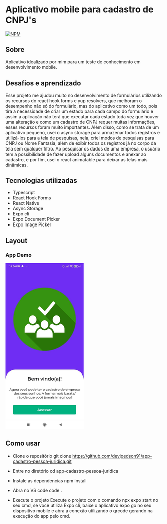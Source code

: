 # Aplicativo mobile para cadastro de CNPJ's
[![NPM](https://img.shields.io/npm/l/react)](https://github.com/devsuperior/sds1-wmazoni/blob/master/LICENSE) 

## Sobre

Aplicativo idealizado por mim para um teste de conhecimento em desenvolvimento mobile.

## Desafios e aprendizado

Esse projeto me ajudou muito no desenvolvimento de formulários utilizando os recursos do react hook forms e yup resolvers, 
que melhoram o desempenho não só do formulário, mas do aplicativo como um todo, pois tira a necessidade de criar um estado para cada 
campo do formulário e assim a aplicação não terá que executar cada estado toda vez que houver uma alteração e como um cadastro de CNPJ 
requer muitas informações, esses recursos foram muito importantes. Além disso, como se trata de um aplicativo pequeno, usei o async storage 
para armazenar todos registros e utilizá-los para a tela de pesquisas, nela, criei modos de pesquisas para CNPJ ou Nome Fantasia, além de 
exibir todos os registros já no corpo da tela sem qualquer filtro. Ao pesquisar os dados de uma empresa, o usuário tem a possibilidade de fazer upload alguns documentos 
e anexar ao cadastro, e por fim, usei o react animatable para deixar as telas mais dinâmicas.

## Tecnologias utilizadas

- Typescript
- React Hook Forms
- React Native
- Async Storage
- Expo cli
- Expo Document Picker
- Expo Image Picker

## Layout
### App Demo
<a href="https://youtu.be/1277i6x6Ah8" target="_blank">
  <img src="https://github.com/devjoedson91/app-cadastro-pessoa-juridica/blob/main/src/assets/cover.jpg" width="250" heght="250" />
</a>

## Como usar

- Clone o repositório
git clone https://github.com/devjoedson91/app-cadastro-pessoa-juridica.git

- Entre no diretório
cd app-cadastro-pessoa-juridica

- Instale as dependencias
npm install

- Abra no VS code
code .

- Execute o projeto
Execute o projeto com o comando npx expo start no seu cmd, se você utiliza Expo cli, baixe o aplicativo expo go no seu dispositivo mobile e
abra a conexão utilizando o qrcode gerando na execução do app pelo cmd.

